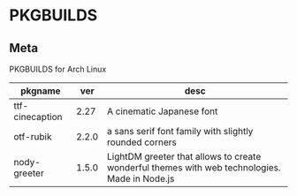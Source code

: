 # PKGBUILDS

## Meta

PKGBUILDS for Arch Linux

| pkgname         | ver   | desc                                                                                          |
| --------------- | ----- | --------------------------------------------------------------------------------------------- |
| ttf-cinecaption | 2.27  | A cinematic Japanese font                                                                     |
| otf-rubik       | 2.2.0 | a sans serif font family with slightly rounded corners                                        |
| nody-greeter    | 1.5.0 | LightDM greeter that allows to create wonderful themes with web technologies. Made in Node.js |
